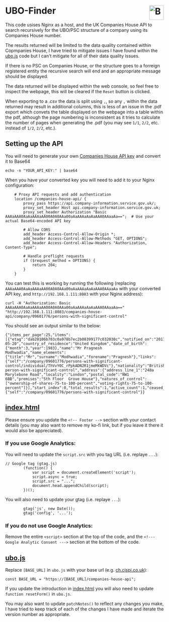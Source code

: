 # UBO-Finder <a href='https://ko-fi.com/christianjameswatkins' target='_blank'><img height='35' align='right' style='border:0px;height:46px;' src='https://storage.ko-fi.com/cdn/kofi1.png?v1' border='0' alt='Buy Me a Coffee at ko-fi.com' /></a>
This code usises Nginx as a host, and the UK Companies House API to search recursively for the UBO/PSC structure of a company using its Companies House number.

The results returned will be limited to the data quality contained within Copmpanies House, I have tried to mitigate issues I have found within the [ubo.js](ubo.js) code but I can't mitigate for all of their data quality issues.

If there is no PSC on Companies House, or the structure goes to a forreign registered entity the recursive search will end and an appropriate message should be displayed.

The data returned will be displayed within the web console, so feel free to inspect the webpage, this will be cleared if the `Reset` button is clicked.

When exporting to a .csv the data is split using `,`, so any `,` within the data returned may result in additional columns, this is less of an issue in the .pdf export which convets the table displayed on the webpage into a table within the pdf, although the page numbering is inconsistent as it tries to calculate the number of pages when generating the .pdf (you may see `1/1`, `2/2`, etc. instead of `1/2`, `2/2`, etc.).

## Setting up the API

You will need to generate your own [Companies House API key](https://developer.company-information.service.gov.uk/get-started) and convert it to Base64

```
echo -n "YOUR_API_KEY:" | base64
```

When you have your converted key you will need to add it to your Nginx configuration:
```
    # Proxy API requests and add authentication
    location /companies-house-api/ {
        proxy_pass https://api.company-information.service.gov.uk/;
        proxy_set_header Host api.company-information.service.gov.uk;
        proxy_set_header Authorization "Basic AAAaAAA0AaAaAAAaAA00A0A0AAa00aAaAAAaAaAaAAA0AAaaAa==";  # Use your actual Base64-encoded API key

        # Allow CORS
        add_header Access-Control-Allow-Origin *;
        add_header Access-Control-Allow-Methods "GET, OPTIONS";
        add_header Access-Control-Allow-Headers "Authorization, Content-Type";

        # Handle preflight requests
        if ($request_method = OPTIONS) {
            return 204;
        }
    }
```

You can test this is working by running the following (replacing `AAAaAAA0AaAaAAAaAA00A0A0AAa00aAaAAAaAaAaAAA0AAaaAa` with your converted API key, and `http://192.168.1.111:8083` with your Nginx address):

```
curl -H "Authorization: Basic AAAaAAA0AaAaAAAaAA00A0A0AAa00aAaAAAaAaAaAAA0AAaaAa==" "http://192.168.1.111:8083/companies-house-api/company/09601776/persons-with-significant-control"
```

You should see an output similar to the below:
```
{"items_per_page":25,"items":[{"etag":"dab20106b703c0a978b7ec2b08399177c032030c","notified_on":"2017-05-20","country_of_residence":"United Kingdom","date_of_birth":{"month":3,"year":1983},"name":"Mr Pragnesh Modhwadia","name_elements":{"title":"Mr","surname":"Modhwadia","forename":"Pragnesh"},"links":{"self":"/company/09601776/persons-with-significant-control/individual/ThVvY0C_rPpkADN2R1jmeMkWDVc"},"nationality":"British","ceased":false,"kind":"individual-person-with-significant-control","address":{"address_line_1":"248a Marylebone Road","locality":"London","postal_code":"NW1 6BB","premises":"5th Floor  Grove House"},"natures_of_control":["ownership-of-shares-75-to-100-percent","voting-rights-75-to-100-percent"]}],"start_index":0,"total_results":1,"active_count":1,"ceased_count":0,"links":{"self":"/company/09601776/persons-with-significant-control"}}
```

## [index.html](index.html)

Please ensure you update the `<!-- Footer -->` section with your contact details (you may also want to remove my ko-fi link, but if you leave it there it would also be appreciated).

### If you use Google Analytics:

You will need to update the `script.src` with you tag URL (i.e. replaye `...`):
```
// Google tag (gtag.js)
        (function() {
            var script = document.createElement('script');
            script.async = true;
            script.src = "...";
            document.head.appendChild(script);
        })();
```

You will also need to update your gtag (i.e. replaye `...`):
```
        gtag('js', new Date());
        gtag('config', '...');
```

### If you do not use Google Analytics:

Remove the entire `<script>` section at the top of the code, and the `<!--- Google Analytic Consent --->` section at the bottom of the code.

## [ubo.js](ubo.js)

Replace `[BASE_URL]` in `ubo.js` with your base url (e.g. [ch.cjspi.co.uk](https://ch.cjspi.co.uk/)):
```
const BASE_URL = "https://[BASE_URL]/companies-house-api"; 
```

If you update the introduction in [index.html](index.html) you will also need to update `function resetForm()` in `ubo.js`.

You may also want to update `patchNotes()` to reflect any changes you make, I have tried to keep track of each of the changes I have made and iterate the version number as appropriate.
